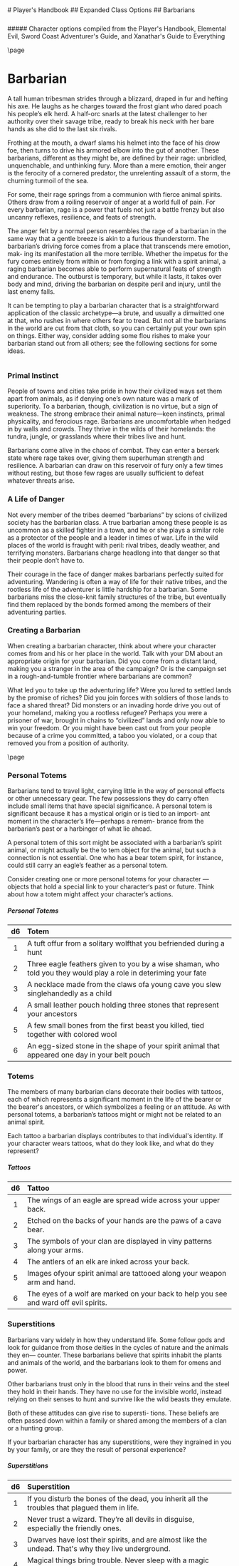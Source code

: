 <style>
  .phb{ background : white;}
  .phb img{ display : none;}
  .phb hr+blockquote{background : white;}
</style>

<style>
  .phb#p1{ text-align:center; }
  .phb#p1:after{ display:none; }
</style>

<div style='margin-top:450px;'></div>

<div class='wide'>
# Player's Handbook
## Expanded Class Options
## Barbarians
</div>

<div style='margin-top:25px'></div>
<div class='wide'>
##### Character options compiled from the Player's Handbook, Elemental Evil, Sword Coast Adventurer's Guide, and Xanathar's Guide to Everything
</div>

\page

# Barbarian

A tall human tribesman strides through a blizzard, draped in fur and hefting his axe. He laughs as he charges toward the frost giant who dared poach his people’s elk herd. A half-orc snarls at the latest challenger to her authority over their savage tribe, ready to break his neck with her bare hands as she did to the last six rivals.

Frothing at the mouth, a dwarf slams his helmet into the face of his drow foe, then turns to drive his armored elbow into the gut of another.
These barbarians, different as they might be, are defined by their rage: unbridled, unquenchable, and unthinking fury. More than a mere emotion, their anger is the ferocity of a cornered predator, the unrelenting assault of a storm, the churning turmoil of the sea.

For some, their rage springs from a communion with fierce animal spirits. Others draw from a roiling reservoir of anger at a world full of pain. For every barbarian, rage is a power that fuels not just a battle frenzy but also uncanny reflexes, resilience, and feats of strength.

The anger felt by a normal person resembles the rage of a barbarian in the same way that a gentle breeze is akin to a furious thunderstorm. The barbarian’s driving force comes from a place that transcends mere emotion, mak- ing its manifestation all the more terrible. Whether the impetus for the fury comes entirely from within or from forging a link with a spirit animal, a raging barbarian becomes able to perform supernatural feats of strength and endurance. The outburst is temporary, but while it lasts, it takes over body and mind, driving the barbarian on despite peril and injury, until the last enemy falls.

It can be tempting to play a barbarian character that is a straightforward application of the classic archetype—a brute, and usually a dimwitted one at that, who rushes in where others fear to tread. But not all the barbarians in the world are cut from that cloth, so you can certainly put your own spin on things. Either way, consider adding some flou rishes to make your barbarian stand out from all others; see the following sections for some ideas.

```
```
### Primal Instinct
People of towns and cities take pride in how their civilized ways set them apart from animals, as if denying one’s own nature was a mark of superiority. To a barbarian, though, civilization is no virtue, but a sign of weakness. The strong embrace their animal nature—keen instincts, primal physicality, and ferocious rage. Barbarians are uncomfortable when hedged in by walls and crowds. They thrive in the wilds of their homelands: the tundra, jungle, or grasslands where their tribes live and hunt.

Barbarians come alive in the chaos of combat. They can enter a berserk state where rage takes over, giving them superhuman strength and resilience. A barbarian can draw on this reservoir of fury only a few times without resting, but those few rages are usually sufficient to defeat whatever threats arise.

### A Life of Danger

Not every member of the tribes deemed “barbarians” by scions of civilized society has the barbarian class. A true barbarian among these people is as uncommon as a skilled fighter in a town, and he or she plays a similar role as a protector of the people and a leader in times of war. Life in the wild places of the world is fraught with peril: rival tribes, deadly weather, and terrifying monsters. Barbarians charge headlong into that danger so that their people don’t have to.

Their courage in the face of danger makes barbarians perfectly suited for adventuring. Wandering is often a way of life for their native tribes, and the rootless life of the adventurer is little hardship for a barbarian. Some barbarians miss the close-knit family structures of the tribe, but eventually find them replaced by the bonds formed among the members of their adventuring parties.

### Creating a Barbarian

When creating a barbarian character, think about where your character comes from and his or her place in the world. Talk with your DM about an appropriate origin for your barbarian. Did you come from a distant land, making you a stranger in the area of the campaign? Or is the campaign set in a rough-and-tumble frontier where barbarians are common?

What led you to take up the adventuring life? Were you lured to settled lands by the promise of riches? Did you join forces with soldiers of those lands to face a shared threat? Did monsters or an invading horde drive you out of your homeland, making you a rootless refugee? Perhaps you were a prisoner of war, brought in chains to “civilized” lands and only now able to win your freedom. Or you might have been cast out from your people because of a crime you committed, a taboo you violated, or a coup that removed you from a position of authority.

\page

### Personal Totems

Barbarians tend to travel light, carrying little in the way of personal effects or other unnecessary gear. The few possessions they do carry often include small items that have special significance. A personal totem is significant because it has a mystical origin or is tied to an import- ant moment in the character’s life—perhaps a remem- brance from the barbarian’s past or a harbinger of what lie ahead.

A personal totem of this sort might be associated with a barbarian’s spirit animal, or might actually be the to tem object for the animal, but such a connection is not essential. One who has a bear totem spirit, for instance, could still carry an eagle’s feather as a personal totem.

Consider creating one or more personal totems for your character — objects that hold a special link to your character‘s past or future. Think about how a totem might affect your character’s actions.

##### Personal Totems
| d6 | Totem |
|:----:|:-------------|
| 1  | A tuft offur from a solitary wolfthat you befriended during a hunt |
| 2  | Three eagle feathers given to you by a wise shaman, who told you they would play a role in deteriming your fate |
| 3 | A necklace made from the claws ofa young cave you slew singlehandedly as a child |
| 4 | A small leather pouch holding three stones that represent your ancestors |
| 5 | A few small bones from the first beast you killed, tied together with colored wool |
| 6 | An egg-sized stone in the shape of your spirit animal that appeared one day in your belt pouch |

### Totems

The members of many barbarian clans decorate their bodies with tattoos, each of which represents a significant moment in the life of the bearer or the bearer's ancestors, or which symbolizes a feeling or an attitude. As with personal totems, a barbarian’s tattoos might or might not be related to an animal spirit.

Each tattoo a barbarian displays contributes to that individual's identity. If your character wears tattoos, what do they look like, and what do they represent?

##### Tattoos
| d6 | Tattoo |
|:----:|:-------------|
| 1  | The wings of an eagle are spread wide across your upper back. |
| 2 | Etched on the backs of your hands are the paws of a cave bear. |
| 3 | The symbols of your clan are displayed in viny patterns along your arms. |
| 4 | The antlers of an elk are inked across your back. |
| 5 | Images ofyour spirit animal are tattooed along your weapon arm and hand. |
| 6 | The eyes of a wolf are marked on your back to help you see and ward off evil spirits.

### Superstitions

Barbarians vary widely in how they understand life. Some follow gods and look for guidance from those deities in the cycles of nature and the animals they en— counter. These barbarians believe that spirits inhabit the plants and animals of the world, and the barbarians look to them for omens and power.

Other barbarians trust only in the blood that runs in their veins and the steel they hold in their hands. They have no use for the invisible world, instead relying on their senses to hunt and survive like the wild beasts they emulate.

Both of these attitudes can give rise to supersti- tions. These beliefs are often passed down within a family or shared among the members of a clan or a hunting group.

If your barbarian character has any superstitions, were they ingrained in you by your family, or are they the result of personal experience?

##### Superstitions
| d6 | Superstition |
|:----:|:-------------|
| 1  | If you disturb the bones of the dead, you inherit all the troubles that plagued them in life. |
| 2 | Never trust a wizard. They’re all devils in disguise, especially the friendly ones. |
| 3 | Dwarves have lost their spirits, and are almost like the undead. That's why they live underground. |
| 4 | Magical things bring trouble. Never sleep with a magic object within 10 feet of you. |
| 5 | When you walk through a graveyard, be sure to wear silver, or a ghost might jump into your body. |
| 6 | If an elf looks you in the eyes, she’s trying to read your thoughts. |

### Class Training

| d6 | I became a barbarian because... |
|:----:|:-------------|
| 1 | My devotion to my people lifted me in battle, making me powerful and dangerous. |
| 2 | The spirits of my ancestors called on me to carry out a great task. |
| 3 | I lost control in battle one day, and it was as if something else was manipulating my body, forcing it to kill every foe I could reach. |
| 4 | I went on a spiritual journey to find myself and instead found a spirit animal to guide, protect, and inspire me. |
| 5 | I was struck by lightning and lived. Afterward, I found a new strength within me that let me push beyond my limitations. |
| 6 | My anger needed to be channeled into battle, or I risked becoming an indiscriminate killer. |



\page

## Class Features
As a barbarian, you gain the following class features
#### Hit Points
___
- **Hit Dice:** 1d12 per barbarian level
- **Hit Points at 1st Level:** 12 + your Constitution modifier
- **Hit Points at Higher Levels:** 1d12 (or 7) + your Constitution modifier per barbarian level after 1st

#### Proficiencies
___
- **Armor:** Light armor, medium armor, shields
- **Weapons:** Simple weapons, martial weapons
- **Tools:** None

___
- **Saving Throws:** Strength, Constitution
- **Skills:** Choose two from Animal Handling, Athletics,
Intimidation, Nature, Perception, and Survival

#### Equipment
Yo u start with the following equipment, in addition to the equipment granted by your background:
- (a) a greataxe or (b) any martial melee weapon
- (a) two handaxes or (b) any simple weapon
- An explorer’s pack and four javelins

<div class='descriptive'>
##### Quick Build

You can make a barbarian quickly by following these suggestions. First, put your highest ability score in Strength, followed by Constitution. Second, choose the outlander background.
</div>

```
```
<div class='classTable'>
##### The Barbarian
| Level | Proficiency Bonus | Features | Rages | Rage Damage
|:---:|:---:|:---|:---:|
| 1st | +2 | Rage, Unarmored Defense | 2 | +2 |
| 2nd | +2 | Reckless Attack, Danger Sense | 2 | +2 |
| 3rd | +2 | Primal Path | 3 | +2 |
| 4th | +2 | Ability Score Improvement | 3 | +2 |
| 5th | +3 | Extra Attack, Fast Movement | 3 | +2 |
| 6th | +3 | Path Feature | 4 | +2 |
| 7th | +3 | Feral Instinct | 4 | +2 |
| 8th | +3 | Ability Score Improvement | 4 | +2 |
| 9th | +4 | Brutal Critical (1 die) | 4 | +3 |
| 10th | +4 | Path Feature | 4 | +3 |
| 11th | +4 | Relentless Rage | 4 | +3 |
| 12th | +4 | Ability Score Improvement | 5 | +3 |
| 13th | +5 | Brutal Critical (2 dice) | 5 | +3 |
| 14th | +5 | Path Feature | 5 | +3 |
| 15th | +5 | Persistent Rage | 5 | +3 |
| 16th | +5 | Ability Score Improvement | 5 | +4 |
| 17th | +6 | Brutal Critical (3 dice) | 6 | +4 |
| 18th | +6 | Indomitable Might | 6 | +4 |
| 19th | +6 | Ability Score Improvement | 6 | +4 |
| 20th | +6 | Primal Champion | Unlimited | +4 |
</div>

\page

### Rage
In battle, you fight with primal ferocity. On your turn, you can enter a rage as a bonus action.

While raging, you gain the following benefits if you aren’t wearing heavy armor:

- You have advantage on Strength checks and Strength saving throws.
- When you make a melee weapon attack using Strength, you gain a bonus to the damage roll that increases as you gain levels as a barbarian, as shown in the Rage Damage column of the Barbarian table.
- You have resistance to bludgeoning, piercing, and slashing damage.
- If you are able to cast spells, you can’t cast them or concentrate on them while raging.

Your rage lasts for 1 minute. It ends early if you are knocked unconscious or if your turn ends and you haven’t attacked a hostile creature since your last turn or taken damage since then. You can also end your rage on your turn as a bonus action.

Once you have raged the number of times shown for your barbarian level in the Rages column of the Barbarian table, you must finish a long rest before you can rage again.

### Unarmored Defense
While you are not wearing any armor, your Armor Class equals 10 + your Dexterity modifier + your Constitution modifier. You can use a shield and still gain this benefit.

### Reckless Attack
Starting at 2nd level, you can throw aside all concern for defense to attack with fierce desperation. When you make your first attack on your turn, you can decide to attack recklessly. Doing so gives you advantage on melee weapon attack rolls using Strength during this turn, but attack rolls against you have advantage until your next turn.

### Danger Sense
At 2nd level, you gain an uncanny sense of when things nearby aren’t as they should be, giving you an edge when you dodge away from danger.

You have advantage on Dexterity saving throws against effects that you can see, such as traps and spells. To gain this benefit, you can’t be blinded, deafened, or incapacitated.

### Primal Path
At 3rd level, you choose a path that shapes the nature of your rage. Choose the Path of the Berserker or the Path o f the Totem Warrior, both detailed at the end of the class description. Your choice grants you features at 3rd level and again at 6th, 10th, and 14th levels.

### Ability Score Improvement
When you reach 4th level, and again at 8th, 12th, 16th, and 19th level, you can increase one ability score of your choice by 2, or you can increase two ability scores of your choice by 1. As normal, you can’t increase an ability score above 20 using this feature.

### Extra Attack
Beginning at 5th level, you can attack twice, instead of once, whenever you take the Attack action on your turn.

### Fast Movement
Starting at 5th level, your speed increases by 10 feet while you aren’t wearing heavy armor.

### Feral Instinct
By 7th level, your instincts are so honed that you have advantage on initiative rolls.

Additionally, if you are surprised at the beginning of combat and aren’t incapacitated, you can act normally on your first turn, but only if you enter your rage before doing anything else on that turn.

### Brutal Critical
Beginning at 9th level, you can roll one additional weapon damage die when determining the extra damage for a critical hit with a melee attack.

This increases to two additional dice at 13th level and three additional dice at 17th level.

### Relentless Rage
Starting at 11th level, your rage can keep you fighting despite grievous wounds. If you drop to 0 hit points while you’re raging and don’t die outright, you can make a DC 10 Constitution saving throw. If you succeed, you drop to 1 hit point instead.

Each time you use this feature after the first, the DC increases by 5. When you finish a short or long rest, the DC resets to 10.

### Persistent Rage
Beginning at 15th level, your rage is so fierce that it ends early only if you fall unconscious or if you choose to end it.

### Indomitable Might
Beginning at 18th level, if your total for a Strength check is less than your Strength score, you can use that score in place of the total.

### Primal Champion
At 20th level, you embody the power of the wilds. Your Strength and Constitution scores increase by 4. Your maximum for those scores is now 24.

## Primal Paths
Rage burns in every barbarian’s heart, a furnace that drives him or her toward greatness. Different barbarians attribute their rage to different sources, however. For some, it is an internal reservoir where pain, grief, and anger are forged into a fury hard as steel. Others see it as a spiritual blessing, a gift of a totem animal.

\page

### Path of the Berserker
For some barbarians, rage is a means to an end-—that end being violence. The Path of the Berserker is a path of untrammeled fury, slick with blood. As you enter the berserker’s rage, you thrill in the chaos of battle, heedless of your own health or well-being.

#### Frenzy
Starting when you choose this path at 3rd level, you can go into a frenzy when you rage. If you do so, for the duration of your rage you can make a single melee weapon attack as a bonus action on each of your turns after this one. When your rage ends, you suffer one level of exhaustion (as described in appendix A).

#### Mindless Rage
Beginning at 6th level, you can’t be charmed or frightened while raging. If you are charmed or frightened when you enter your rage, the effect is suspended for the duration of the rage.

#### Intimidating Presence
Beginning at 10th level, you can use your action to frighten someone with your menacing presence. When you do so, choose one creature that you can see within 30 feet of you. If the creature can see or hear you, it must succeed on a Wisdom saving throw (DC equal to 8 + your proficiency bonus + your Charisma modifier) or be frightened of you until the end of your next turn. On subsequent turns, you can use your action to extend the duration of this effect on the frightened creature until the end of your next turn. This effect ends if the creature ends its turn out of line of sight or more than 60 feet away from you.

If the creature succeeds on its saving throw, you can't use this feature on that creature again for 24 hours.

#### Retaliation
Starting at 14th level, when you take damage from a creature that is within 5 feet of you. you can use your reaction to make a melee weapon attack against that creature.

<br /><br />
> ##### Spiked Armor
> Spiked armor is a rare type of medium armor made by dwarves. It consists of a leather coat and leggings covered with spikes that are usually made of metal.
> <br /><br />
> **Cost:** 75 gp
> <br />
> **AC:** 14 + Dexterity modifier (max 2)
> <br />
> **Stealth:** Disadvantage
> <br />
> **Weight:** 45 lb.

```
```

### Path of the Battlerager

*Closest to the dark elves, Pwent lowered his head, with its long helmet spike, and impaled one elf through the chest, blasting through the fme mesh of draw armor easily and brutally. The second draw managed to deflect the next battlerager's charge, turning the helmet spike aside with both his swords. But a mailed fist, the knuckles devilishly spiked with barbed points, caught the draw under the chin and tore a gaping hole in his throat. Fighting for breath, the drow managed to score two nasty hits on his opponent's back, but those two strikes did little in the face of the flurry launched by the wild-eyed dwarf.* - R.A. Salvatore, Siege of Darkness

Known as *Kuldjargh* (literally "axe idiot") in Dwarvish, battleragers are dwarf followers of the gods of war and take the Path of the Battlerager. They specialize in wearing bulky, spiked armor and throwing themselves into combat, striking with their body itself and giving themselves over to the fury of battle.

#### Restriction: Dwarves Only
Only dwarves can follow the Path of the Battlerager. The battlerager fills a particular niche in dwarven soci- ety and culture.
Your DM can lift this restriction to better suit the cam- paign. The restriction exists for the Forgotten Realms. It might not apply to your DM's setting or your DM's version of the Realms.

#### Battlerager Armor
When you choose this path at 3rd level, you gain the ability to use spiked armor (see the "Spiked Armor" sidebar) as a weapon.
While you are wearing spiked armor and are raging, you can use a bonus action to make one melee weapon attack with your armor spikes against a target within 5 feet of you. If the attack hits, the spikes deal ld4 pierc- ing damage. You use your Strength modifier for the attack and damage rolls.
Additionally, when you use the Attack action to grap- ple a creature, the target takes 3 piercing damage if your grapple check succeeds.

#### Reckless Abandon
Beginning at 6th level, when you use Reckless Attack while raging, you also gain temporary hit points equal to your Constitution modifier (minimum of 1). They vanish if any of them are left when your rage ends.

#### Battlerager Charge
Beginning at 10th level, you can take the Dash action as a bonus action while you are raging.

#### Spiked Retribution
Starting at 14th level, when a creature within 5 feet of you hits you with a melee attack, the attacker takes 3 piercing damage ifyou are raging, aren't incapacitated, and are wearing spiked armor.


\page

### Path of the Totem Warrior
The Path of the Totem Warrior is a spiritual journey, as the barbarian accepts a spirit animal as guide, protector, and inspiration. In battle, your totem spirit fills you with supernatural might, adding magical fuel to your barbarian rage.

Most barbarian tribes consider a totem animal to be kin to a particular clan. In such cases, it is unusual for an individual to have more than one totem animal spirit, though exceptions exist.

Also, your totem spirit might be an animal similar to one listed here but more suitable to your homeland, such as a horse or stag, rather than an elk, or a lion, panther, or other big cat, rather than a tiger.

#### Spirit Seeker
Yours is a path that seeks attunement with the natural world, giving you a kinship with beasts. At 3rd level when you adopt this path, you gain the ability to cast the beast sense and speak with animals spells, but only as rituals, as described in chapter 10.

#### Totem Spirit
At 3rd level, when you adopt this path, you choose a totem spirit and gain its feature. You must make or acquire a physical totem object- an amulet or similar adornment—that incorporates fur or feathers, claws, teeth, or bones of the totem animal. At your option, you also gain minor physical attributes that are reminiscent of your totem spirit. For example, if you have a bear totem spirit, you might be unusually hairy and thick skinned, or if your totem is the eagle, your eyes turn bright yellow.

Your totem animal might be an animal related to those listed here but more appropriate to your homeland. For example, you could choose a hawk or vulture in place of an eagle.

**Bear.** While raging, you have resistance to all damage except psychic damage. The spirit of the bear makes you tough enough to stand up to any punishment.

**Eagle.** While you're raging and aren’t wearing heavy armor, other creatures have disadvantage on opportunity attack rolls against you, and you can use the Dash action as a bonus action on your turn. The spirit of the eagle makes you into a predator who can weave through the fray with ease.

**Wolf.** While you're raging, your friends have advantage on melee attack rolls against any creature within 5 feet of you that is hostile to you. The spirit of the wolf makes you a leader of hunters.

**Elk.** While you're raging and aren't wearing heavy ar- mor, your walking speed increases by 15 feet. The spirit of the elk makes you extraordinarily swift.

**Tiger.** While raging, you can add 10 feet to your long jump distance and 3 feet to your high jump distance. The spirit of the tiger empowers your leaps.

#### Aspect of the Beast
At 6th level, you gain a magical benefit based on the totem animal of your choice. You can choose the same animal you selected at 3rd level or a different one.

**Bear.** You gain the might of a bear. Your carrying capacity (including maximum load and maximum lift) is doubled, and you have advantage on Strength checks made to push, pull, lift, or break objects.

**Eagle.** You gain the eyesight of an eagle. You can see up to 1 mile away with no difficulty, able to discern even fine details as though looking at something no more than 100 feet away from you. Additionally, dim light doesn't impose disadvantage on your Wisdom (Perception) checks.

**Wolf.** You gain the hunting sensibilities of a wolf. You can track other creatures while traveling at a fast pace, and you can move stealthily while traveling at a normal pace (see chapter 8 for rules on travel pace).

**Elk.** Whether mounted or on foot,your travel pace is doubled, as is the travel pace of up to ten companions while they're within 60 feet of you and you're not inca- pacitated (see chapter 8 in the Player's Handbook for more information about travel pace). The elk spirit helps you roam far and fast.

**Tiger.** You gain proficiency in two skills from the fol- lowing list: Athletics, Acrobatics, Stealth, and Survival. The cat spirit hones your survival instincts.

#### Spirit Walker
At 10th level, you can cast the commune with nature spell, but only as a ritual. When you do so, a spiritual version of one of the animals you chose for Totem Spirit or Aspect of the Beast appears to you to convey the information you seek.

#### Totemic Attunement
At 14th level, you gain a magical benefit based on a totem animal of your choice. You can choose the same animal you selected previously or a different one.

**Bear.** While you’re raging, any creature within 5 feet of you that’s hostile to you has disadvantage on attack rolls against targets other than you or another character with this feature. An enemy is immune to this effect if it can’t see or hear you or if it can’t be frightened.

**Eagle.** While raging, you have a flying speed equal to your current walking speed. This benefit works only in short bursts; you fall if you end your turn in the air and nothing else is holding you aloft.

**Wolf.** While you’re raging, you can use a bonus action on your turn to knock a Large or smaller creature prone when you hit it with melee weapon attack.

**Elk.** While raging, you can use a bonus action during your move to pass through the space of a Large or smaller creature. That creature must succeed on a Strength saving throw (DC 8 + your Strength bonus + your proficiency bonus) or be knocked prone and take bludgeoning damage equal to ld12 +your Strength modifier.

**Tiger.** While you're raging, if you move at least 20 feet in a straight line toward a Large or smaller target right before making a melee weapon attack against it, you can use a bonus action to make an additional melee weapon attack against it.

\page

<div class='descriptive'>
##### Uthgardt Totems
The totems of the Uthgardt barbarians of the Sword Coast North correspond to the spirits ofthe Path of the Totem Warrior as shown in the following table.

| Totem | Spirit |
|:----:|:-------------|
| Black Lion | Tiger |
| Black Raven | Eagle |
| Blue Bear | Bear |
| Gray Wolf | Wolf |
| Great Worm | Wolf |
| Griffon | Eagle |
| Red Tiger| Tiger |
| Sky Pony | Eagle, with the Elk Aspect of the Beast |
| Thunderbeast | Bear, with the Tiger Totemic Attunement |
| Tree Ghost | Bear, with *speak with plants* in place of the normal rituals for the Spirit Seeker feature |

</div>

\page

### Path of the Ancestral Guardian

Some barbarians hail from cultures that revere their ancestors. These tribes teach that the warriors of the past linger in the world as mighty spirits, who can guide and protect the living. When a barbarian who follows this path rages, the barbarian contacts the spirit world and calls on these guardian spirits for aid.

Barbarians who draw on their ancestral guardians
can better fight to protect their tribes and their allies. In order to cement ties to their ancestral guardians, barbarians who follow this path cover themselves in elaborate tattoos that celebrate their ancestors’ deeds. These tattoos tell sagas of victories against terrible monsters and other fearsome rivals.

##### Path of the Ancestral Guardian features
| Barbarian Level | Feature |
|:----:|:-------------|
| 3rd  | Ancestral Protectors |
| 6th  | Spirit Shield (2d8) |
| 10th | Consult the Spirits, Spirit Shield (3d8) |
| 14th | Vengeful Ancestors, Spirit Shield (4d8) |

#### Ancestral Protectors
Starting when you choose this path at 3rd level, spectral warriors appear when you enter your rage. While you’re raging, the first creature you hit with an attack on your turn becomes the target of the warriors, which hinder its attacks. Until the start of your next turn, that target has disadvantage on any attack roll that isn’t against you, and when the target hits a creature other than you with an attack, that creature has resistance to the damage dealt by the attack. The effect on the target ends early ifyour rage ends.

#### Spirit Shield
Beginning at 6th level, the guardian spirits that aid you can provide supernatural protection to those you defend. If you are raging and another creature you can see within 30 feet of you takes damage, you can use your reaction to reduce that damage by 2d6.

When you reach certain levels in this class. you can reduce the damage by more: by 3d6 at 10th level and by 4d6 at 14th level.

#### Consult the Spirits
At 10th level, you gain the ability to consult with your ancestral spirits. When you do so, you cast the *augury* or *clairvoyance* spell, without using a spell slot or material components. Rather than creating a spherical sensor, this use of *clairvoyance* invisibly summons one of your ancestral spirits to the chosen location. Wisdom is your spellcasting ability for these spells.

After you cast either spell in this way, you can’t use this feature again until you finish a short or long rest.

#### Vengeful Ancestors
At 14th level, your ancestral spirits grow powerful
enough to retaliate. When you use your Spirit Shield to
reduce the damage of an attack, the attacker takes an
amount of force damage equal to the damage that your
Spirit Shield prevents.

```
```

### Path of the Zealot

Some deities inspire their followers to pitch themselves into a ferocious battle fury. These barbarians are zealots — warriors who channel their rage into powerful displays of divine power.

A variety of gods across the worlds of D&D inspire their followers to embrace this path. Tempus from the Forgotten Realms and Hextor and Erythnul of Greyhawk are all prime examples. In general, the gods who inspire zealots are deities of combat, destruction, and violence. Not all are evil, but few are good.

##### Path of the Zealot features
| Barbarian Level | Feature |
|:----:|:-------------|
| 3rd  | Divine Fury, Warrior of the Gods |
| 6th  | Fanatical Focus |
| 10th | Zealous Presence |
| 14th | Rage beyond Death |

#### Divine Fury
Starting when you choose this path at 3rd level, you can channel divine fury into your weapon strikes. While you’re raging, the first creature you hit on each of your turns with a weapon attack takes extra damage equal to 1d6 + half your barbarian level. The extra damage is necrotic or radiant; you choose the type of damage when you gain this feature.

#### Warrior of the Gods
At 3rd level, your soul is marked for endless battle. If a spell, such as *raise dead*, has the sole effect of restoring you to life (but not uncleath), the caster doesn’t need material components to cast the spell on you.

#### Fanatical Focus
Starting at 6th level, the divine power that fuels your rage can protect you. If you fail a saving throw while you’re raging, you can reroll it, and you must use the new roll. You can use this ability only once per rage.

#### Zealous Presence
At 10th level, you learn to channel divine power to inspire zealotry in others. As a bonus action, you unleash a battle cry infused with divine energy. Up to ten other creatures of your choice within 60 feet of you that can hear you gain advantage on attack rolls and saving throws until the start of your next turn. Once you use this feature, you can’t use it again until you finish a long rest.

#### Rage Beyond Death
Beginning at 14th level, the divine power that fuels your rage allows you to shrug off fatal blows. While you’re raging, having 0 hit points doesn’t knock you unconscious. You still must make death saving throws, and you suffer the normal effects of taking damage while at 0 hit points. However, if you would die due to failing death saving throws, you don"t die until your rage ends, and you die then only if you still have 0 hit points.

\page

### Path of the Storm Herald

All barbarians harbor a fury within. Their rage grants them superior strength, durability, and speed. Barbarians who follow the Path of the Storm Herald learn to transform that rage into a mantle of primal magic, which swirls around them. When in a fury, a barbarian
ofthis path taps into the forces of nature to create powerful magical effects.

Storm heralds are typically elite champions who train alongside druids, rangers, and others sworn to protect nature. Other storm heralds hone their craft in lodges in regions wracked by storms, in the frozen reaches at the world’s end, or deep in the hottest deserts.

##### Path of the Storm Herald features
| Barbarian Level | Feature |
|:----:|:-------------|
| 3rd  | Storm Aura |
| 6th  | Storm Soul |
| 10th | Shielding Storm |
| 14th | Raging Storm |

#### Storm Aura

Starting at 3rd level, you emanate a stormy, magical aura while you rage. The aura extends 10 feet from you in every direction, but not through total cover.

Your aura has an effect that activates when you enter your rage, and you can activate the effect again on each of your turns as a bonus action. Choose desert, sea, or tundra. Your aura’s effect depends on that chosen environment, as detailed below. You can change your environment choice whenever you gain a level in this class.

If your aura's effects require a saving throw, the DC equals 8 + your proficiency bonus + your Constitution modifier.

**Desert.** When this effect is activated, all other creatures in your aura take 2 fire damage each. The damage increases when you reach certain levels in this class, increasing to 3 at 5th level, 4 at 10th level, 5 at 15th level, and 6 at 20th level.

**Sea.** When this effect is activated, you can choose one other creature you can see in your aura. The target must make a Dexterity saving throw. The target takes 1d6 lightning damage on a failed save, or half as much damage on a successful one. The damage increases when
you reach certain levels in this class, increasing to 2d6 at 10th level, 3d6 at 15th level, and 4d6 at 20th level.

**Tundra.** When this effect is activated, each creature of your choice in your aura gains 2 temporary hit points, as icy spirits inure it to suffering. The temporary hit points increase when you reach certain levels in this class, increasing to 3 at 5th level, 4 at 10th level, 5 at 15th level, and 6 at 20th level.

#### Storm Soul

At 6th level, the storm grants you benefits even when your aura isn’t active. The benefits are based on the environment you chose for your Storm Aura.

**Desert.** You gain resistance to fire damage, and you don’t suffer the effects of extreme heat, as described in the Dungeon Master’s Guide. Moreover, as an action, you can touch a flammable object that isn’t being worn or carried by anyone else and set it on fire.

**Sea.** You gain resistance to lightning damage, and you can breathe underwater. You also gain a swimming speed of 30 feet.

**Tundra.** You gain resistance to cold damage, and you don’t suffer the effects of extreme cold, as described in the Dungeon Master’s Guide. Moreover, as an action, you can touch water and turn a 5-foot cube Of it into ice, which melts after 1 minute. This action fails if a creature
is in the cube.

#### Shielding Storm

At 10th level, you learn to use your mastery of the storm to protect others. Each creature of your choice has the damage resistance you gained from the Storm Soul feature while the creature is in your Storm Aura.

#### Raging Storm

At 14th level, the power of the storm you channel grows mightier, lashing out at your foes. The effect is based on the environment you chose for your Storm Aura.

**Desert.** Immediately after a creature in your aura hits you with an attack, you can use your reaction to force that creature to make a Dexterity saving throw. On a failed save, the creature takes fire damage equal to half your barbarian level.

**Sea.** When you hit a creature in your aura with an
attack, you can use your reaction to force that creature to make a Strength saving throw. On a failed save, the creature is knocked prone, as if struck by a wave.

**Tundra.** Whenever the effect of your Storm Aura is activated, you can choose one creature you can see in the aura. That creature must succeed on a Strength saving throw, or its speed is reduced to 0 until the start of your next turn, as magical frost covers it.
